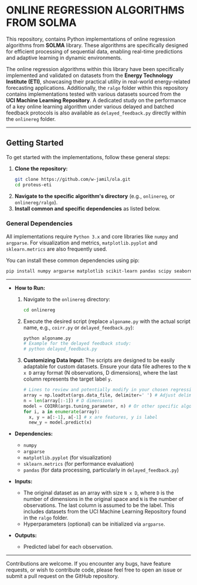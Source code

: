 # ONLINE REGRESSION ALGORITHMS FROM SOLMA

This repository, contains Python implementations of online regression algorithms from **SOLMA** library. These algorithms are specifically designed for efficient processing of sequential data, enabling real-time predictions and adaptive learning in dynamic environments.

The online regression algorithms within this library have been specifically implemented and validated on datasets from the **Energy Technology Institute (ETI)**, showcasing their practical utility in real-world energy-related forecasting applications. Additionally, the `ralgo` folder within this repository contains implementations tested with various datasets sourced from the **UCI Machine Learning Repository**. A dedicated study on the performance of a key online learning algorithm under various delayed and batched feedback protocols is also available as `delayed_feedback.py` directly within the `onlinereg` folder.

---

## Getting Started

To get started with the implementations, follow these general steps:

1.  **Clone the repository:**
    ```bash
    git clone https://github.com/w-jamil/ola.git
    cd proteus-eti
    ```
2.  **Navigate to the specific algorithm's directory** (e.g., `onlinereg`, or `onlinereg/ralgo`).
3.  **Install common and specific dependencies** as listed below.

### General Dependencies

All implementations require `Python 3.x` and core libraries like `numpy` and `argparse`.
For visualization and metrics, `matplotlib.pyplot` and `sklearn.metrics` are also frequently used.

You can install these common dependencies using pip:
```bash
pip install numpy argparse matplotlib scikit-learn pandas scipy seaborn
```

---

-   **How to Run:**
    1.  Navigate to the `onlinereg` directory:
        ```bash
        cd onlinereg
        ```
    2.  Execute the desired script (replace `algoname.py` with the actual script name, e.g., `coirr.py` or `delayed_feedback.py`):
        ```bash
        python algoname.py
        # Example for the delayed feedback study:
        # python delayed_feedback.py
        ```
    3.  **Customizing Data Input:** The scripts are designed to be easily adaptable for custom datasets. Ensure your data file adheres to the `N x D` array format (N observations, D dimensions), where the last column represents the target label `y`.
        ```python
        # Lines to review and potentially modify in your chosen regression script (e.g., coirr.py)
        array = np.loadtxt(args.data_file, delimiter=' ') # Adjust delimiter if needed
        n = len(array[:-1]) # D dimensions
        model = COIRR(args.tuning_parameter, n) # Or other specific algorithm class
        for i, a in enumerate(array):
          x, y = a[:-1], a[-1] # x are features, y is label
          new_y = model.predict(x)
        ```

-   **Dependencies:**
    -   `numpy`
    -   `argparse`
    -   `matplotlib.pyplot` (for visualization)
    -   `sklearn.metrics` (for performance evaluation)
    -   `pandas` (for data processing, particularly in `delayed_feedback.py`)

-   **Inputs:**
    -   The original dataset as an array with size `N x D`, where `D` is the number of dimensions in the original space and `N` is the number of observations. The last column is assumed to be the label. This includes datasets from the UCI Machine Learning Repository found in the `ralgo` folder.
    -   Hyperparameters (optional) can be initialized via `argparse`.

-   **Outputs:**
    -   Predicted label for each observation.

---

Contributions are welcome. If you encounter any bugs, have feature requests, or wish to contribute code, please feel free to open an issue or submit a pull request on the GitHub repository.

